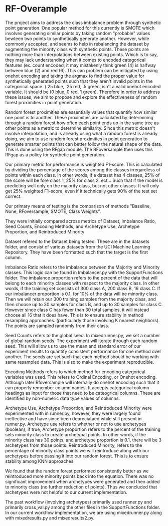 # RF-Overample

The project aims to address the class imbalance problem through synthetic point generation. One popular method for this currently is SMOTE which involves generating similar points by taking random "probable" values bewteen two points to synthetically generate another. However, while commonly accepted, and seems to help in rebalancing the dataset by augmenting the minority class with synthetic points. These points are nothing more than interpolations between existing points. Which is to say, they may lack understanding when it comes to encoded categorical features (ex. count encoded, it may mistakenly think green (4) is halfway between blue (2) and red (6). This can problem can be mitigated by using onehot encoding and taking the argmax to find the proper value for synthetically generated points such that they aren't invalid points in the categorical space. (.25 blue, .25 red, .5 green, isn't a valid onehot encoded variable. It should be (0 blue, 0 red, 1 green). Therefore in order to address these issues, we aim to propose and explore the effectiveness of random forest proximities in point generation.

Random forest proximities are essentially values that quantify how similar one point is to another. These proximities are calculated by determining through a random forest how often each point ends up in the same tree as other points as a metric to determine similarity. Since this metric doesn't involve interpolation, and is already using what a random forest is already doing, we aim to use random forest proximities in point generation to generate smarter points that can better follow the natural shape of the data. This is done using the RFgap module. The RFoversample then uses this RFgap as a policy for synthetic point generation.

Our primary metric for performance is weighted F1-score. This is calculated by dividing the percentage of the scores among the classes irregardless of points within each class. In other words, if a dataset has 4 classes, 25% of the score will be fore class 1, 25% for class 2, ect... Such that if the model is predicting well only on the majority class, but not other classes. It will only get 25% weighted F1-score, even if it technically gets 90% of the test set correct. 

Our primary means of testing is the comparison of methods "Baseline, None, RFoversample, SMOTE, Class Weights".

They were  initially compared across metrics of Dataset, Imbalance Ratio, Seed Counts, Encoding Methods, and Archetype Use, Archetype Proportion, and Reintroduced Minority

Dataset refered to the Dataset being tested. These are in the datasets folder, and consist of various datasets from the UCI Machine Learning Repository. They have been formatted such that the target is the first column.

Imbalance Ratio refers to the imbalance between the Majority and Minority classes. This logic can be found in Imbalancer.py with the SupportFunctions folder. The imbalance proportion refers to the percent of the data that will belong to each minority classes with respect to the majority class. In other words, if the training set consists of 300 class A, 200 class B, 16 class C. If our imbalancer proportion is 0.1, for 10% of the data will be minority class. Then we will retain our 300 training samples from the majority class, and then choose up to 30 samples for class B, and up to 30 samples for class C. However since class C has fewer than 30 total samples, it will instead choose all 16 that it does have. This is to ensure stability in method resampling approaches. (particularly those involving K nearest neighbors). The points are sampled randomly from their class.

Seed Counts refers to the global seed. In mixedrunner.py, we set a number of global random seeds. The experiment will iterate through each random seed. This will allow us to use the mean and standard error of our experiment results to quantify consistent performance for one method over another. The seeds are set such that each method should be working with same resampled data. This is also to make the experiment reproducible.

Encoding Methods refers to which method for encoding categorical variables was used. This refers to Ordinal Encoding, or Onehot encoding. Although later Rfoversample will internally do onehot encoding such that it can properly remember column names. It accepts categorical column headings as input for those that need to be cateogrical columns. These are identified by non-numeric data type values of columns.

Archetype Use, Archetype Proportion, and Reintroduced Minority were experimented with in runner.py, however, they were largely found ineffective and have since been depreciataed while still present in runner.py. Archetype use refers to whether or not to use archetypes (boolean), if true, Archetype proportion refers to the percent of the training sets minority class to create archetypal points. In other words, if the minority class has 30 points, and archetype proportion is 0.1, there will be 3 archetypes from those points. Reintroduced Minority, refers to the percentage of minority class points we will reintroduce along with our archetypes before passing it into our random forest. This is to ensure stability among KNN approaches. 

We found that the random forest performed consistently better as we reintroduced more minority points back into the equation. There was no significant improvement when archetypes were generated and then added to minority class (no further reduction of points). Thus we concluded that archetypes were not helpful to our current implementation.

The past workflow (involving archetypes) primarily used runner.py and primarily cross_val.py among the other files in the SupportFunctions folder.
In our current workflow implementation, we are using mixedrunner.py along with mixedresults.py and mixedresults2.py.

